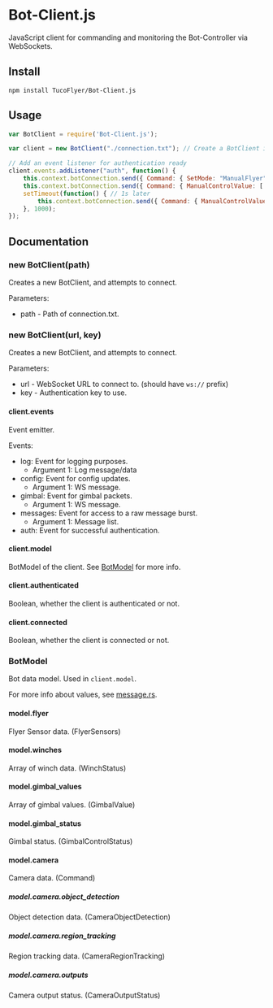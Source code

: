 # Bot-Client.js
JavaScript client for commanding and monitoring the Bot-Controller via WebSockets.

## Install

```
npm install TucoFlyer/Bot-Client.js
```

## Usage

```js
var BotClient = require('Bot-Client.js');

var client = new BotClient("./connection.txt"); // Create a BotClient instance with the path of connection.txt.

// Add an event listener for authentication ready
client.events.addListener("auth", function() {
    this.context.botConnection.send({ Command: { SetMode: "ManualFlyer" }}); // Set manual control mode
    this.context.botConnection.send({ Command: { ManualControlValue: [ "RelativeX", 0.5 ] }}); // Start moving in X direction
    setTimeout(function() { // 1s later
        this.context.botConnection.send({ Command: { ManualControlValue: [ "RelativeX", 0 ] }}); // Stop moving in X direction
    }, 1000);
});
```

## Documentation

### new BotClient(path)

Creates a new BotClient, and attempts to connect.

Parameters:
 * path - Path of connection.txt.

### new BotClient(url, key)

Creates a new BotClient, and attempts to connect.

Parameters:
 * url - WebSocket URL to connect to. (should have `ws://` prefix)
 * key - Authentication key to use.

#### client.events

Event emitter.

Events:
 * log: Event for logging purposes.
    * Argument 1: Log message/data
 * config: Event for config updates.
    * Argument 1: WS message.
 * gimbal: Event for gimbal packets.
    * Argument 1: WS message.
 * messages: Event for access to a raw message burst.
    * Argument 1: Message list.
 * auth: Event for successful authentication.

#### client.model

BotModel of the client. See [BotModel](#botmodel) for more info.

#### client.authenticated

Boolean, whether the client is authenticated or not.

#### client.connected

Boolean, whether the client is connected or not.

### BotModel

Bot data model. Used in `client.model`.

For more info about values, see [message.rs](https://github.com/TucoFlyer/Bot-Controller/blob/master/src/message.rs).

#### model.flyer

Flyer Sensor data. (FlyerSensors)

#### model.winches

Array of winch data. (WinchStatus)

#### model.gimbal_values

Array of gimbal values. (GimbalValue)

#### model.gimbal_status

Gimbal status. (GimbalControlStatus)

#### model.camera

Camera data. (Command)

##### model.camera.object_detection

Object detection data. (CameraObjectDetection)

##### model.camera.region_tracking

Region tracking data. (CameraRegionTracking)

##### model.camera.outputs

Camera output status. (CameraOutputStatus)
